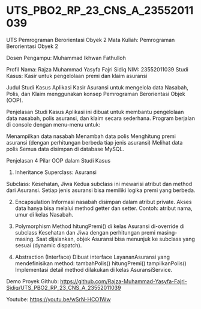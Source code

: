 # UTS_PBO2_RP_23_CNS_A_23552011039
UTS Pemrograman Berorientasi Obyek 2
Mata Kuliah: Pemrograman Berorientasi Obyek 2

Dosen Pengampu: Muhammad Ikhwan Fathulloh

Profil
Nama: Rajza Muhammad Yasyfa Fajri Sidiq
NIM: 23552011039
Studi Kasus: Kasir untuk pengelolaan premi dan klaim asuransi

Judul Studi Kasus
Aplikasi Kasir Asuransi untuk mengelola data Nasabah, Polis, dan Klaim menggunakan konsep Pemrograman Berorientasi Objek (OOP).

Penjelasan Studi Kasus
Aplikasi ini dibuat untuk membantu pengelolaan data nasabah, polis asuransi, dan klaim secara sederhana. Program berjalan di console dengan menu-menu untuk:

Menampilkan data nasabah
Menambah data polis
Menghitung premi asuransi (dengan perhitungan berbeda tiap jenis asuransi)
Melihat data polis
Semua data disimpan di database MySQL.

Penjelasan 4 Pilar OOP dalam Studi Kasus
1. Inheritance
Superclass: Asuransi

Subclass: Kesehatan, Jiwa
Kedua subclass ini mewarisi atribut dan method dari Asuransi. Setiap jenis asuransi bisa memiliki logika premi yang berbeda.

2. Encapsulation
Informasi nasabah disimpan dalam atribut private.
Akses data hanya bisa melalui method getter dan setter.
Contoh: atribut nama, umur di kelas Nasabah.

3. Polymorphism
Method hitungPremi() di kelas Asuransi di-override di subclass Kesehatan dan Jiwa dengan perhitungan premi masing-masing.
Saat dijalankan, objek Asuransi bisa menunjuk ke subclass yang sesuai (dynamic dispatch).

4. Abstraction (Interface)
Dibuat interface LayananAsuransi yang mendefinisikan method:
tambahPolis()
hitungPremi()
tampilkanPolis()
Implementasi detail method dilakukan di kelas AsuransiService.

Demo Proyek
Github: https://github.com/Rajza-Muhammad-Yasyfa-Fajri-Sidiq/UTS_PBO2_RP_23_CNS_A_23552011039  

Youtube: https://youtu.be/wSrN-HCO1Ww

